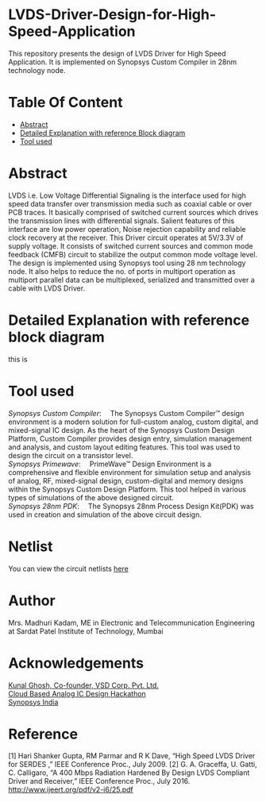 # LVDS-Driver-Design-for-High-Speed-Application
This repository presents the design of LVDS Driver for High Speed Application. It is implemented on Synopsys Custom Compiler in 28nm technology node.<br/>
# Table Of Content <br/>
* [Abstract](https://github.com/MadhuriKadam9/LVDS-Driver-Design-for-High-Speed-Application/edit/main/README.md#abstract-)<br/>
* [Detailed Explanation with reference Block diagram](https://github.com/MadhuriKadam9/LVDS-Driver-Design-for-High-Speed-Application/edit/main/README.md#detailed-explanation-with-reference-block-diagram)<br/>
* [Tool used](https://github.com/MadhuriKadam9/LVDS-Driver-Design-for-High-Speed-Application/edit/main/README.md#tool-used)<br/>

# Abstract <br/>
LVDS i.e. Low Voltage Differential Signaling is the interface used for high speed data transfer over transmission media such as coaxial cable or over PCB traces. It basically comprised of switched current sources which drives the transmission lines with differential signals. Salient features of this interface are low power operation, Noise rejection capability and reliable clock recovery at the receiver. This Driver circuit operates at 5V/3.3V of supply voltage. It consists of switched current sources and common mode feedback (CMFB) circuit to stabilize the output common mode voltage level. The design is implemented using Synopsys tool using 28 nm technology node. It also helps to reduce the no. of ports in multiport operation as multiport parallel data can be multiplexed, serialized and transmitted over a cable with LVDS Driver.<br/>
# Detailed Explanation with reference block diagram<br/>
this is 
# Tool used<br/>
*Synopsys Custom Compiler*:  The Synopsys Custom Compiler™ design environment is a modern solution for full-custom analog, custom digital, and mixed-signal IC design. As the heart of the Synopsys Custom Design Platform, Custom Compiler provides design entry, simulation management and analysis, and custom layout editing features. This tool was used to design the circuit on a transistor level.<br/>
*Synopsys Primewave*:  PrimeWave™ Design Environment is a comprehensive and flexible environment for simulation setup and analysis of analog, RF, mixed-signal design, custom-digital and memory designs within the Synopsys Custom Design Platform. This tool helped in various types of simulations of the above designed circuit.<br/>
*Synopsys 28nm PDK*:  The Synopsys 28nm Process Design Kit(PDK) was used in creation and simulation of the above circuit design.<br/>



# Netlist<br/>
You can view the circuit netlists [here](https://github.com/MadhuriKadam9/LVDS-Driver-Design-for-High-Speed-Application/blob/main/LVDS_netlist.spi)<br/>
# Author<br/>
Mrs. Madhuri Kadam, ME in Electronic and Telecommunication Engineering at Sardat Patel Institute of Technology, Mumbai <br/>
# Acknowledgements <br/>
[Kunal Ghosh, Co-founder, VSD Corp. Pvt. Ltd.](https://www.linkedin.com/in/kunal-ghosh-vlsisystemdesign-com-28084836/)<br/>
[Cloud Based Analog IC Design Hackathon](https://www.iith.ac.in/events/2022/02/15/Cloud-Based-Analog-IC-Design-Hackathon/)<br/>
[Synopsys India](https://www.synopsys.com/)<br/>
# Reference <br/>
[1]  Hari Shanker Gupta, RM Parmar and R K Dave, “High Speed LVDS     Driver for SERDES ,” IEEE Conference Proc., July 2009.
[2]   G. A. Graceffa, U. Gatti, C. Calligaro, “A 400 Mbps Radiation Hardened By Design LVDS Compliant Driver and Receiver,” IEEE Conference Proc., July 2016. 
http://www.ijeert.org/pdf/v2-i6/25.pdf <br/>
